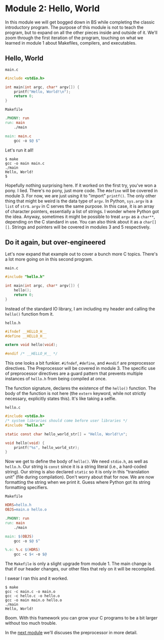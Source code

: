 # Module 2: Hello, World

In this module we will get bogged down in BS while completing the classic introductory program. The purpose of this module is not to teach the program, but to expand on all the other pieces inside and outside of it. We'll zoom through the first iteration of the program, touching on what we learned in module 1 about Makefiles, compilers, and executables.

## Hello, World

`main.c`

```c
#include <stdio.h>

int main(int argc, char* argv[]) {
    printf("Hello, World!\n");
    return 0;
}
```

`Makefile`

```makefile
.PHONY: run
run: main
    ./main

main: main.c
    gcc -o $@ $^
```

Let's run it all!

```shell
$ make
gcc -o main main.c
./main
Hello, World!
$
```

Hopefully nothing surprising here. If it worked on the first try, you've won a pony. I lied. There's no pony, just more code. The `#define` will be covered in module 3. For now, we are just using it to "import" `printf()`. The only other thing that might be weird is the data type of `argv`. In Python, `sys.argv` is a `list` of `str`s. `argv` in C serves the same purpose. In this case, it is an array of character pointers, essentially a list of strings. I wonder where Python got the idea. Anyway, sometimes it might be possible to treat `argv` as a `char**`, depending on the C standard in use. You can also think about it as a `char[][]`. Strings and pointers will be covered in modules 3 and 5 respectively.

## Do it again, but over-engineered

Let's now expand that example out to cover a bunch more C topics. There's a lot more going on in this second program.

`main.c`

```c
#include "hello.h"

int main(int argc, char* argv[]) {
    hello();
    return 0;
}
```

Instead of the standard IO library, I am including my header and calling the `hello()` function from it.

`hello.h`

```c
#ifndef __HELLO_H__
#define __HELLO_H__

extern void hello(void);

#endif /* __HELLO_H__ */
```

This one looks a bit funkier. `#ifndef`, `#define`, and `#endif` are preprocessor directives. The Preprocessor will be covered in module 3. The specific use of preprocessor directives are a guard pattern that prevents multiple instances of `hello.h` from being compiled at once.

The function signature, declares the existence of the `hello()` function. The body of the function is not here (the `extern` keyword, while not strictly necessary, explicitly states this). It's like taking a selfie.

`hello.c`

```c
#include <stdio.h>
/* system libraries should come before user libraries */
#include "hello.h"

static const char hello_world_str[] = "Hello, World!\n";

void hello(void) {
    printf("%s", hello_world_str);
}
```

Now we get to define the body of `hello()`. We need `stdio.h`, as well as `hello.h`. Our string is `const` since it is a string literal (i.e., a hard-coded string). Our string is also declared `static` so it is only in this "translation unit" (file during compilation). Don't worry about that for now. We are now formatting the string when we print it. Guess where Python got its string formatting specifiers.

`Makefile`

```makefile
HDRS=hello.h
OBJS=main.o hello.o

.PHONY: run
run: main
    ./main

main: $(OBJS)
    gcc -o $@ $^

%.o: %.c $(HDRS)
    gcc -c $< -o $@
```

The `Makefile` is only a slight upgrade from module 1. The main change is that if our header changes, our other files that rely on it will be recompiled.

I swear I ran this and it worked.

```shell
$ make
gcc -c main.c -o main.o
gcc -c hello.c -o hello.o
gcc -o main main.o hello.o
./main
Hello, World!
```

Boom. With this framework you can grow your C programs to be a bit larger without too much trouble.

In the [next module](../mod3/README.md) we'll discuses the preprocessor in more detail.

